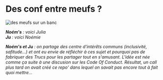 # Des conf entre meufs ?

![des meufs sur un banc](https://github.com/Julia-barbelane/des-conf-entre-meufs/blob/master/medias/readme.jpeg)

***Noém's** : voici Julia  
**Ju** : voici Noémie*

***Noém's et Ju** : on partage des centre d'intérêts communs (inclusivité, safitude...) et ont eu envie de réfléchir à ces sujet et pourquoi pas de fabriquer des Trucs pour les partager tout en s'amusant. L'idée est née comme ça suite à une discusion sur les Code Of Conduct. Résultat, un call plus tard on avait créé ce repo' dans lequel on savait pas encore tout à fait quoi mettre...*





